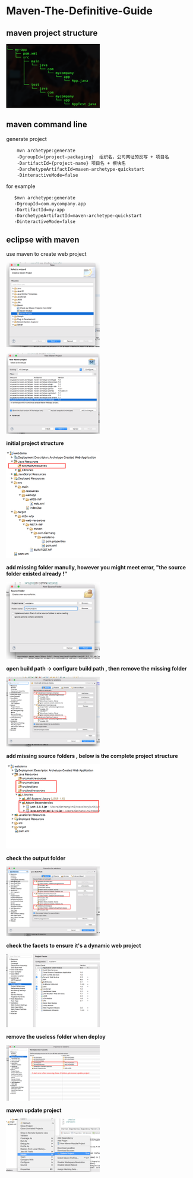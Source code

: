 # Maven-The-Definitive-Guide
## maven project structure

<p align="left">
<img alt="structure" src="https://github.com/tianhang/Maven-The-Definitive-Guide/blob/master/assets/proj_structure.png" width="50%">
</p>

## maven command line

generate project

``` 
    mvn archetype:generate 
    -DgroupId={project-packaging}  组织名，公司网址的反写 + 项目名
    -DartifactId={project-name} 项目名 + 模块名
    -DarchetypeArtifactId=maven-archetype-quickstart
    -DinteractiveMode=false 
```
for example 

```
   $mvn archetype:generate 
   -DgroupId=com.mycompany.app 
   -DartifactId=my-app 
   -DarchetypeArtifactId=maven-archetype-quickstart 
   -DinteractiveMode=false
```

## eclipse with maven

use maven to create web project

  
<p align="left">
<img alt="structure" src="https://github.com/tianhang/Maven-The-Definitive-Guide/blob/master/assets/step1.png" width="50%">
</p>

<p align="left">
<img alt="structure" src="https://github.com/tianhang/Maven-The-Definitive-Guide/blob/master/assets/step2.png" width="50%">
</p>

<strong>initial project structure</strong>
<p align="left">
<img alt="structure" src="https://github.com/tianhang/Maven-The-Definitive-Guide/blob/master/assets/struct1.png" width="50%">
</p>

<strong>add missing folder manully, however you might meet error, "the source folder existed already !"</strong>
<p align="left">
<img alt="structure" src="https://github.com/tianhang/Maven-The-Definitive-Guide/blob/master/assets/step3.png" width="50%">
</p>

<strong>open build path -> configure build path , then remove the missing folder</strong>
<p align="left">
<img alt="structure" src="https://github.com/tianhang/Maven-The-Definitive-Guide/blob/master/assets/error1.png" width="50%">
</p>

<strong>add missing source folders , below is the complete project structure</strong>
<p align="left">
<img alt="structure" src="https://github.com/tianhang/Maven-The-Definitive-Guide/blob/master/assets/step5.png" width="50%">
</p>


<strong>check the output folder</strong>
<p align="left">
<img alt="structure" src="https://github.com/tianhang/Maven-The-Definitive-Guide/blob/master/assets/check1.png" width="50%">
</p>

<strong>check the facets to ensure it's a dynamic web project</strong>
<p align="left">
<img alt="structure" src="https://github.com/tianhang/Maven-The-Definitive-Guide/blob/master/assets/check2.png" width="50%">
</p>


<strong>remove the useless folder when deploy</strong>
<p align="left">
<img alt="structure" src="https://github.com/tianhang/Maven-The-Definitive-Guide/blob/master/assets/check3.png" width="50%">
</p>

<strong>maven update project</strong>
<p align="left">
<img alt="structure" src="https://github.com/tianhang/Maven-The-Definitive-Guide/blob/master/assets/step4.png" width="50%">
</p>
